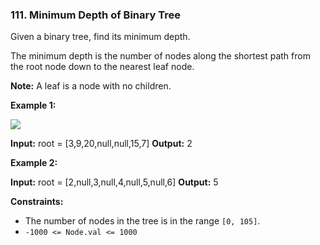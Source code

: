 ### 111\. Minimum Depth of Binary Tree

Given a binary tree, find its minimum depth.

The minimum depth is the number of nodes along the shortest path from the root node down to the nearest leaf node.

**Note:** A leaf is a node with no children.

**Example 1:**

![](https://assets.leetcode.com/uploads/2020/10/12/ex_depth.jpg)

**Input:** root = \[3,9,20,null,null,15,7\]
**Output:** 2

**Example 2:**

**Input:** root = \[2,null,3,null,4,null,5,null,6\]
**Output:** 5

**Constraints:**

*   The number of nodes in the tree is in the range `[0, 105]`.
*   `-1000 <= Node.val <= 1000`
